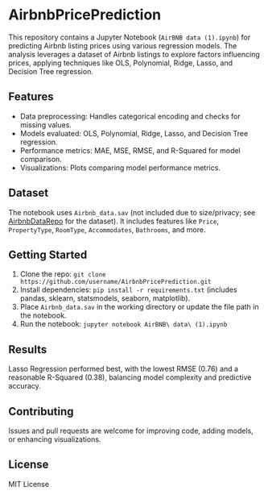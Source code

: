 # AirbnbPricePrediction

This repository contains a Jupyter Notebook (`AirBNB data (1).ipynb`) for predicting Airbnb listing prices using various regression models. The analysis leverages a dataset of Airbnb listings to explore factors influencing prices, applying techniques like OLS, Polynomial, Ridge, Lasso, and Decision Tree regression.

## Features
- Data preprocessing: Handles categorical encoding and checks for missing values.
- Models evaluated: OLS, Polynomial, Ridge, Lasso, and Decision Tree regression.
- Performance metrics: MAE, MSE, RMSE, and R-Squared for model comparison.
- Visualizations: Plots comparing model performance metrics.

## Dataset
The notebook uses `Airbnb_data.sav` (not included due to size/privacy; see [AirbnbDataRepo](https://github.com/username/AirbnbDataRepo) for the dataset). It includes features like `Price`, `PropertyType`, `RoomType`, `Accommodates`, `Bathrooms`, and more.

## Getting Started
1. Clone the repo: `git clone https://github.com/username/AirbnbPricePrediction.git`
2. Install dependencies: `pip install -r requirements.txt` (includes pandas, sklearn, statsmodels, seaborn, matplotlib).
3. Place `Airbnb_data.sav` in the working directory or update the file path in the notebook.
4. Run the notebook: `jupyter notebook AirBNB\ data\ (1).ipynb`

## Results
Lasso Regression performed best, with the lowest RMSE (0.76) and a reasonable R-Squared (0.38), balancing model complexity and predictive accuracy.

## Contributing
Issues and pull requests are welcome for improving code, adding models, or enhancing visualizations.

## License
MIT License
